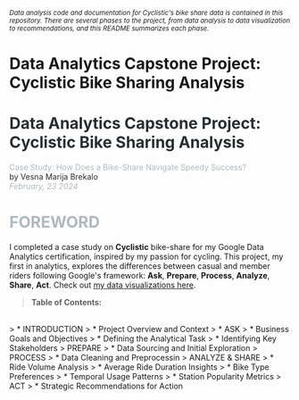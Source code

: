 <sub>*Data analysis code and documentation for Cyclistic's bike share data is contained in this repository.
There are several phases to the project, from data analysis to data visualization to recommendations, and this README summarizes each phase.*</sub>

# Data Analytics Capstone Project: Cyclistic Bike Sharing Analysis
<h1 style="color: #272f33;">Data Analytics Capstone Project: Cyclistic Bike Sharing Analysis</h1>
<font color="#adbac0">Case Study: How Does a Bike-Share Navigate Speedy Success?</font><br>
<font style="color: #272f33;">by Vesna Marija Brekalo</font><br>
<i><font color="#adbac0">February, 23 2024</font></i>

# <font color="#adbac0">FOREWORD</font>
I completed a case study on **Cyclistic** bike-share for my Google Data Analytics certification, inspired by my passion for cycling. This project, my first in analytics, explores the differences between casual and member riders following Google's framework: **Ask**, **Prepare**, **Process**, **Analyze**, **Share**, **Act**. Check out [my data visualizations here](https://www.linkedin.com/in/vesna-marija-brekalo).


> **Table of Contents:**
<br>
> * INTRODUCTION
> * Project Overview and Context 
> * ASK
> * Business Goals and Objectives 
> * Defining the Analytical Task 
> * Identifying Key Stakeholders 
> PREPARE 
> * Data Sourcing and Initial Exploration 
> PROCESS
> * Data Cleaning and Preprocessin 
> ANALYZE & SHARE 
> * Ride Volume Analysis 
> * Average Ride Duration Insights 
> * Bike Type Preferences 
> * Temporal Usage Patterns 
> * Station Popularity Metrics 
> ACT 
> * Strategic Recommendations for Action
